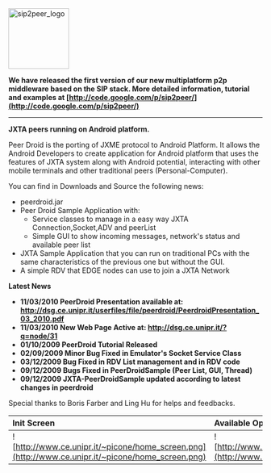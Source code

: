 <div>
<img src='http://dsg.ce.unipr.it/userfiles/image/sip2peer/sip2peer_Logo.jpg' alt='sip2peer_logo' height='120' />
</div>

**We have released the first version of our new multiplatform p2p middleware based on the SIP stack.
More detailed information, tutorial and examples at [http://code.google.com/p/sip2peer/](http://code.google.com/p/sip2peer/)**

---

**JXTA peers running on Android platform.**

Peer Droid is the porting of JXME protocol to Android Platform.
It allows the Android Developers to create application for Android platform that
uses the features of JXTA system along with Android potential, interacting with other mobile terminals and other traditional peers (Personal-Computer).

You can find in Downloads and Source the following news:

  * peerdroid.jar
  * Peer Droid Sample Application with:
    * Service classes to manage in a easy way JXTA Connection,Socket,ADV and peerList
    * Simple GUI to show incoming messages, network's status and available peer list
  * JXTA Sample Application that you can run on traditional PCs with the same characteristics of the previous one but without the GUI.
  * A simple RDV that EDGE nodes can use to join a JXTA Network

**Latest News**
  * **11/03/2010 PeerDroid Presentation available at: http://dsg.ce.unipr.it/userfiles/file/peerdroid/PeerdroidPresentation_03_2010.pdf**
  * **11/03/2010 New Web Page Active at: http://dsg.ce.unipr.it/?q=node/31**
  * **01/10/2009 PeerDroid Tutorial Released**
  * **02/09/2009 Minor Bug Fixed in Emulator's Socket Service Class**
  * **03/12/2009 Bug Fixed in RDV List management and in RDV code**
  * **09/12/2009 Bugs Fixed in PeerDroidSample (Peer List, GUI, Thread)**
  * **09/12/2009 JXTA-PeerDroidSample updated according to latest changes in peerdroid**

Special thanks to Boris Farber and Ling Hu for helps and feedbacks.

| **Init Screen** | **Available Options** | **Network Graph** |
|:----------------|:----------------------|:------------------|
| ![http://www.ce.unipr.it/~picone/home_screen.png](http://www.ce.unipr.it/~picone/home_screen.png) | ![http://www.ce.unipr.it/~picone/options.png](http://www.ce.unipr.it/~picone/options.png) | ![http://www.ce.unipr.it/~picone/device_4.png](http://www.ce.unipr.it/~picone/device_4.png) |